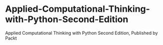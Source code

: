 # Applied-Computational-Thinking-with-Python-Second-Edition
Applied Computational Thinking with Python Second Edition, Published by Packt
